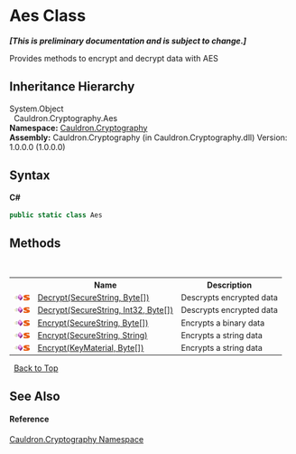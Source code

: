 # Aes Class
 _**\[This is preliminary documentation and is subject to change.\]**_

Provides methods to encrypt and decrypt data with AES


## Inheritance Hierarchy
System.Object<br />&nbsp;&nbsp;Cauldron.Cryptography.Aes<br />
**Namespace:**&nbsp;<a href="N_Cauldron_Cryptography">Cauldron.Cryptography</a><br />**Assembly:**&nbsp;Cauldron.Cryptography (in Cauldron.Cryptography.dll) Version: 1.0.0.0 (1.0.0.0)

## Syntax

**C#**<br />
``` C#
public static class Aes
```


## Methods
&nbsp;<table><tr><th></th><th>Name</th><th>Description</th></tr><tr><td>![Public method](media/pubmethod.gif "Public method")![Static member](media/static.gif "Static member")</td><td><a href="M_Cauldron_Cryptography_Aes_Decrypt">Decrypt(SecureString, Byte[])</a></td><td>
Descrypts encrypted data</td></tr><tr><td>![Public method](media/pubmethod.gif "Public method")![Static member](media/static.gif "Static member")</td><td><a href="M_Cauldron_Cryptography_Aes_Decrypt_1">Decrypt(SecureString, Int32, Byte[])</a></td><td>
Descrypts encrypted data</td></tr><tr><td>![Public method](media/pubmethod.gif "Public method")![Static member](media/static.gif "Static member")</td><td><a href="M_Cauldron_Cryptography_Aes_Encrypt_1">Encrypt(SecureString, Byte[])</a></td><td>
Encrypts a binary data</td></tr><tr><td>![Public method](media/pubmethod.gif "Public method")![Static member](media/static.gif "Static member")</td><td><a href="M_Cauldron_Cryptography_Aes_Encrypt_2">Encrypt(SecureString, String)</a></td><td>
Encrypts a string data</td></tr><tr><td>![Public method](media/pubmethod.gif "Public method")![Static member](media/static.gif "Static member")</td><td><a href="M_Cauldron_Cryptography_Aes_Encrypt">Encrypt(KeyMaterial, Byte[])</a></td><td>
Encrypts a string data</td></tr></table>&nbsp;
<a href="#aes-class">Back to Top</a>

## See Also


#### Reference
<a href="N_Cauldron_Cryptography">Cauldron.Cryptography Namespace</a><br />
